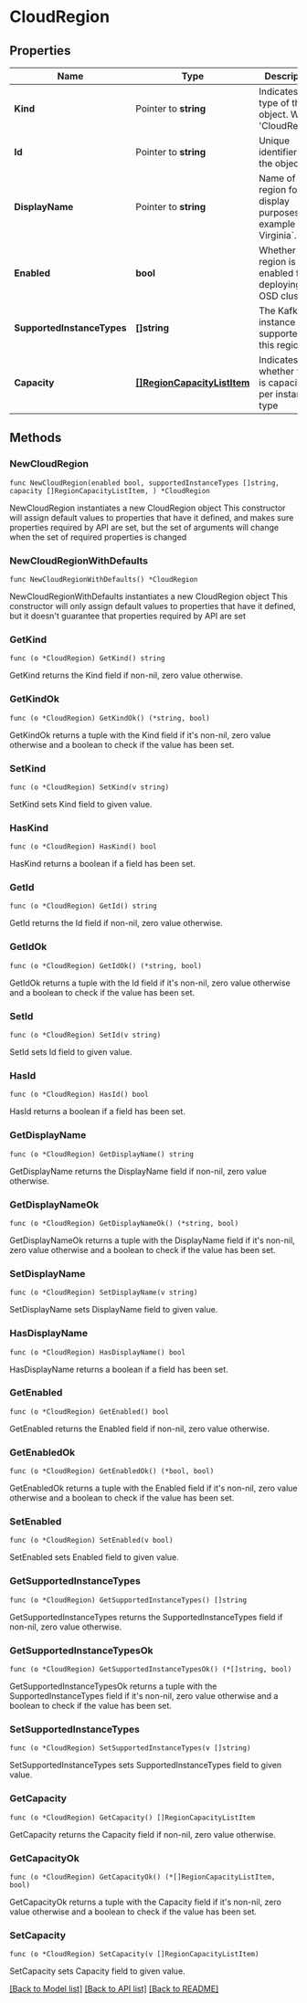 # CloudRegion

## Properties

Name | Type | Description | Notes
------------ | ------------- | ------------- | -------------
**Kind** | Pointer to **string** | Indicates the type of this object. Will be &#39;CloudRegion&#39;. | [optional] 
**Id** | Pointer to **string** | Unique identifier of the object. | [optional] 
**DisplayName** | Pointer to **string** | Name of the region for display purposes, for example &#x60;N. Virginia&#x60;. | [optional] 
**Enabled** | **bool** | Whether the region is enabled for deploying an OSD cluster. | [default to false]
**SupportedInstanceTypes** | **[]string** | The Kafka instance types supported by this region. | 
**Capacity** | [**[]RegionCapacityListItem**](RegionCapacityListItem.md) | Indicates whether there is capacity left per instance type | 


## Methods

### NewCloudRegion

`func NewCloudRegion(enabled bool, supportedInstanceTypes []string, capacity []RegionCapacityListItem, ) *CloudRegion`

NewCloudRegion instantiates a new CloudRegion object
This constructor will assign default values to properties that have it defined,
and makes sure properties required by API are set, but the set of arguments
will change when the set of required properties is changed

### NewCloudRegionWithDefaults

`func NewCloudRegionWithDefaults() *CloudRegion`

NewCloudRegionWithDefaults instantiates a new CloudRegion object
This constructor will only assign default values to properties that have it defined,
but it doesn't guarantee that properties required by API are set


### GetKind

`func (o *CloudRegion) GetKind() string`

GetKind returns the Kind field if non-nil, zero value otherwise.

### GetKindOk

`func (o *CloudRegion) GetKindOk() (*string, bool)`

GetKindOk returns a tuple with the Kind field if it's non-nil, zero value otherwise
and a boolean to check if the value has been set.

### SetKind

`func (o *CloudRegion) SetKind(v string)`

SetKind sets Kind field to given value.

### HasKind

`func (o *CloudRegion) HasKind() bool`

HasKind returns a boolean if a field has been set.


### GetId

`func (o *CloudRegion) GetId() string`

GetId returns the Id field if non-nil, zero value otherwise.

### GetIdOk

`func (o *CloudRegion) GetIdOk() (*string, bool)`

GetIdOk returns a tuple with the Id field if it's non-nil, zero value otherwise
and a boolean to check if the value has been set.

### SetId

`func (o *CloudRegion) SetId(v string)`

SetId sets Id field to given value.

### HasId

`func (o *CloudRegion) HasId() bool`

HasId returns a boolean if a field has been set.


### GetDisplayName

`func (o *CloudRegion) GetDisplayName() string`

GetDisplayName returns the DisplayName field if non-nil, zero value otherwise.

### GetDisplayNameOk

`func (o *CloudRegion) GetDisplayNameOk() (*string, bool)`

GetDisplayNameOk returns a tuple with the DisplayName field if it's non-nil, zero value otherwise
and a boolean to check if the value has been set.

### SetDisplayName

`func (o *CloudRegion) SetDisplayName(v string)`

SetDisplayName sets DisplayName field to given value.

### HasDisplayName

`func (o *CloudRegion) HasDisplayName() bool`

HasDisplayName returns a boolean if a field has been set.


### GetEnabled

`func (o *CloudRegion) GetEnabled() bool`

GetEnabled returns the Enabled field if non-nil, zero value otherwise.

### GetEnabledOk

`func (o *CloudRegion) GetEnabledOk() (*bool, bool)`

GetEnabledOk returns a tuple with the Enabled field if it's non-nil, zero value otherwise
and a boolean to check if the value has been set.

### SetEnabled

`func (o *CloudRegion) SetEnabled(v bool)`

SetEnabled sets Enabled field to given value.



### GetSupportedInstanceTypes

`func (o *CloudRegion) GetSupportedInstanceTypes() []string`

GetSupportedInstanceTypes returns the SupportedInstanceTypes field if non-nil, zero value otherwise.

### GetSupportedInstanceTypesOk

`func (o *CloudRegion) GetSupportedInstanceTypesOk() (*[]string, bool)`

GetSupportedInstanceTypesOk returns a tuple with the SupportedInstanceTypes field if it's non-nil, zero value otherwise
and a boolean to check if the value has been set.

### SetSupportedInstanceTypes

`func (o *CloudRegion) SetSupportedInstanceTypes(v []string)`

SetSupportedInstanceTypes sets SupportedInstanceTypes field to given value.



### GetCapacity

`func (o *CloudRegion) GetCapacity() []RegionCapacityListItem`

GetCapacity returns the Capacity field if non-nil, zero value otherwise.

### GetCapacityOk

`func (o *CloudRegion) GetCapacityOk() (*[]RegionCapacityListItem, bool)`

GetCapacityOk returns a tuple with the Capacity field if it's non-nil, zero value otherwise
and a boolean to check if the value has been set.

### SetCapacity

`func (o *CloudRegion) SetCapacity(v []RegionCapacityListItem)`

SetCapacity sets Capacity field to given value.




[[Back to Model list]](../README.md#documentation-for-models) [[Back to API list]](../README.md#documentation-for-api-endpoints) [[Back to README]](../README.md)

